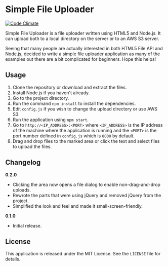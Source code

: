 # Simple File Uploader

[![Code Climate](https://codeclimate.com/github/merty/simple-file-uploader/badges/gpa.svg)](https://codeclimate.com/github/merty/simple-file-uploader)

Simple File Uploader is a file uploader written using HTML5 and Node.js. It can upload both to a local directory on the server or to an AWS S3 server.

Seeing that many people are actually interested in both HTML5 File API and Node.js, decided to write a simple file uploader application as many of the examples out there are a bit complicated for beginners. Hope this helps!

## Usage

1. Clone the repository or download and extract the files.
2. Install Node.js if you haven't already.
3. Go to the project directory.
4. Run the command `npm install` to install the dependencies.
4. Edit `config.js` if you wish to change the upload directory or use AWS S3.
5. Run the application using `npm start`.
6. Go to `http://<IP_ADDRESS>:<PORT>` where `<IP_ADDRESS>` is the IP address of the machine where the application is running and the `<PORT>` is the port number defined in `config.js` which is `8000` by default.
7. Drag and drop files to the marked area or click the text and select files to upload the files.

## Changelog

**0.2.0**

* Clicking the area now opens a file dialog to enable non-drag-and-drop uploads.
* Rewrote the parts that were using jQuery and removed jQuery from the project.
* Simplified the look and feel and made it small-screen-friendly.

**0.1.0**

* Initial release.

## License

This application is released under the MIT License. See the `LICENSE` file for details.

